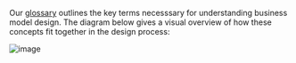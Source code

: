 Our [glossary](notes/glossary.md) outlines the key terms necesssary for understanding business model design. The diagram below gives a visual overview of how these concepts fit together in the design process:




![image](https://user-images.githubusercontent.com/72795023/228259016-4e4e0419-b927-40ec-82ff-86c83bf9b574.png)
